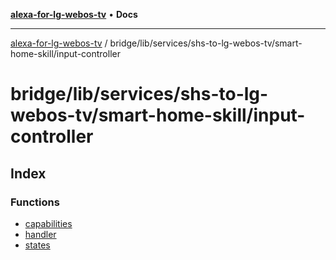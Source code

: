 [**alexa-for-lg-webos-tv**](../../../../../../README.md) • **Docs**

***

[alexa-for-lg-webos-tv](../../../../../../modules.md) / bridge/lib/services/shs-to-lg-webos-tv/smart-home-skill/input-controller

# bridge/lib/services/shs-to-lg-webos-tv/smart-home-skill/input-controller

## Index

### Functions

- [capabilities](functions/capabilities.md)
- [handler](functions/handler.md)
- [states](functions/states.md)
